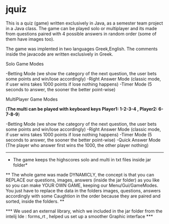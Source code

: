 # jquiz
This is a quiz (game) written exclusively in Java, as a semester team project in a Java class. The game can be played solo or multiplayer
and its made from questions paired with 4 possible answers in random order (some of them have images too). 

The game was implented in two languages Greek,English.
The comments inside the javacode are written exclusively in Greek.


Solo Game Modes

-Betting Mode (we show the category of the next question, the user bets some points and win/lose accordingly)
-Right Answer Mode (classic mode, if user wins takes 1000 points if lose nothing happens)
-Timer Mode (5 seconds to answer, the sooner the better point-wise)


MultiPlayer Game Modes

(**The multi can be played with keyboard keys Player1: 1-2-3-4 , Player2: 6-7-8-9**)

-Betting Mode (we show the category of the next question, the user bets some points and win/lose accordingly)
-Right Answer Mode (classic mode, if user wins takes 1000 points if lose nothing happens)
-Timer Mode (5 seconds to answer, the sooner the better point-wise)
-Quick Answer Mode (The player who answer first wins the 1000, the other player nothing)

-----------------------------------------------------------------------------------------------------------------------------------
* The game keeps the highscores solo and multi in txt files inside jar folder*

** The whole game was made DYNAMICLY, the concept is that you can REPLACE our questions, images, answers (inside the jar folder) as you like so you can make
YOUR OWN GAME, keeping our Menu/Gui/GameModes. You just have to replace the data in the folders images, questions, answers accordingly 
with some Caughtion in the order because they are paired and sorted, inside the folders. **

*** We used an external library, which we included in the jar folder from the intelij Ide : forms_rt , helped us set up a smoother Graphic 
interface ***
